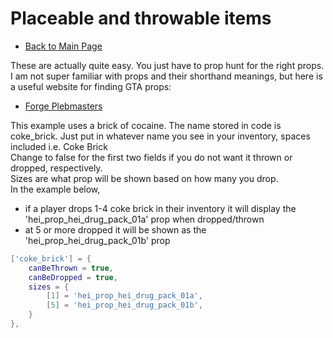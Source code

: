# Placeable and throwable items
- [Back to Main Page](../README.md#alcatraz-templates)  

These are actually quite easy. You just have to prop hunt for the right props.  
I am not super familiar with props and their shorthand meanings, but here is a useful website for finding GTA props:  
- [Forge Plebmasters](https://forge.plebmasters.de/objects)  

This example uses a brick of cocaine. The name stored in code is coke_brick. Just put in whatever name you see in your inventory, spaces included i.e. Coke Brick  
Change to false for the first two fields if you do not want it thrown or dropped, respectively.  
Sizes are what prop will be shown based on how many you drop.  
In the example below,  
- if a player drops 1-4 coke brick in their inventory it will display the 'hei_prop_hei_drug_pack_01a' prop when dropped/thrown  
- at 5 or more dropped it will be shown as the 'hei_prop_hei_drug_pack_01b' prop  

```lua
['coke_brick'] = {
    canBeThrown = true,
    canBeDropped = true,
    sizes = {
        [1] = 'hei_prop_hei_drug_pack_01a',
        [5] = 'hei_prop_hei_drug_pack_01b',
    }
},
```